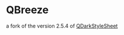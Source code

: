 # QBreeze
a fork of the version 2.5.4 of [QDarkStyleSheet](https://github.com/ColinDuquesnoy/QDarkStyleSheet)
